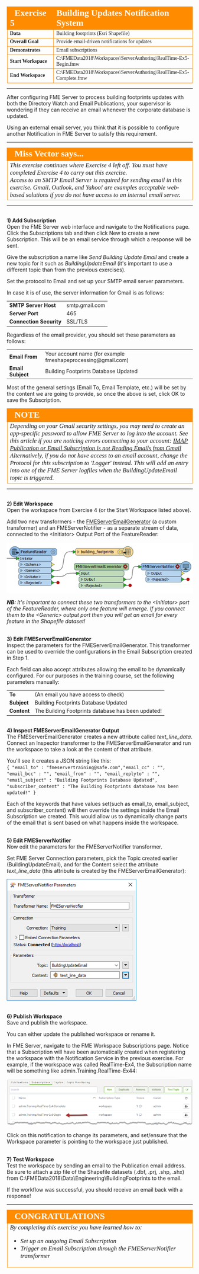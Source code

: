 <!--Instructor Notes-->

<!--Exercise Section-->


<table style="border-spacing: 0px;border-collapse: collapse;font-family:serif">
<tr>
<td width=25% style="vertical-align:middle;background-color:darkorange;border: 2px solid darkorange">
<i class="fa fa-cogs fa-lg fa-pull-left fa-fw" style="color:white;padding-right: 12px;vertical-align:text-top"></i>
<span style="color:white;font-size:x-large;font-weight: bold">Exercise 5</span>
</td>
<td style="border: 2px solid darkorange;background-color:darkorange;color:white">
<span style="color:white;font-size:x-large;font-weight: bold">Building Updates Notification System</span>
</td>
</tr>

<tr>
<td style="border: 1px solid darkorange; font-weight: bold">Data</td>
<td style="border: 1px solid darkorange">Building footprints (Esri Shapefile)</td>
</tr>

<tr>
<td style="border: 1px solid darkorange; font-weight: bold">Overall Goal</td>
<td style="border: 1px solid darkorange">Provide email-driven notifications for updates</td>
</tr>

<tr>
<td style="border: 1px solid darkorange; font-weight: bold">Demonstrates</td>
<td style="border: 1px solid darkorange">Email subscriptions</td>
</tr>

<tr>
<td style="border: 1px solid darkorange; font-weight: bold">Start Workspace</td>
<td style="border: 1px solid darkorange">C:\FMEData2018\Workspaces\ServerAuthoring\RealTime-Ex5-Begin.fmw</td>
</tr>

<tr>
<td style="border: 1px solid darkorange; font-weight: bold">End Workspace</td>
<td style="border: 1px solid darkorange">C:\FMEData2018\Workspaces\ServerAuthoring\RealTime-Ex5-Complete.fmw</td>
</tr>

</table>

---

After configuring FME Server to process building footprints updates with both the Directory Watch and Email Publications, your supervisor is wondering if they can receive an email whenever the corporate database is updated.

Using an external email server, you think that it is possible to configure another Notification in FME Server to satisfy this requirement.

---

<!--Person X Says Section-->

<table style="border-spacing: 0px">
<tr>
<td style="vertical-align:middle;background-color:darkorange;border: 2px solid darkorange">
<i class="fa fa-quote-left fa-lg fa-pull-left fa-fw" style="color:white;padding-right: 12px;vertical-align:text-top"></i>
<span style="color:white;font-size:x-large;font-weight: bold;font-family:serif">Miss Vector says...</span>
</td>
</tr>

<tr>
<td style="border: 1px solid darkorange">
<span style="font-family:serif; font-style:italic; font-size:larger">
This exercise continues where Exercise 4 left off. You must have completed Exercise 4 to carry out this exercise.
<br>Access to an SMTP Email Server is required for sending email in this exercise. Gmail, Outlook, and Yahoo! are examples acceptable web-based solutions if you do not have access to an internal email server.
</td>
</tr>
</table>

---

<br>**1) Add Subscription**
<br>Open the FME Server web interface and navigate to the Notifications page. Click the Subscriptions tab and then click New to create a new Subscription. This will be an email service through which a response will be sent.

Give the subscription a name like *Send Building Update Email* and create a new topic for it such as *BuildingUpdateEmail* (it's important to use a different topic than from the previous exercises).

Set the protocol to Email and set up your SMTP email server parameters.

In case it is of use, the server information for Gmail is as follows:

<table style="border: 0px">

<tr>
<td style="font-weight: bold">SMTP Server Host</td>
<td style="">smtp.gmail.com</td>
</tr>

<tr>
<td style="font-weight: bold">Server Port</td>
<td style="">465</td>
</tr>

<tr>
<td style="font-weight: bold">Connection Security</td>
<td style="">SSL/TLS</td>
</tr>

</table>


Regardless of the email provider, you should set these parameters as follows:

<table style="border: 0px">

<tr>
<td style="font-weight: bold">Email From</td>
<td style="">Your account name (for example fmeshapeprocessing@gmail.com)</td>
</tr>

<tr>
<td style="font-weight: bold">Email Subject</td>
<td style="">Building Footprints Database Updated</td>
</tr>

</table>

Most of the general settings (Email To, Email Template, etc.) will be set by the content we are going to provide, so once the above is set, click OK to save the Subscription.

<!--Warning Section-->

<table style="border-spacing: 0px">
<tr>
<td style="vertical-align:middle;background-color:darkorange;border: 2px solid darkorange">
<i class="fa fa-exclamation-triangle fa-lg fa-pull-left fa-fw" style="color:white;padding-right: 12px;vertical-align:text-top"></i>
<span style="color:white;font-size:x-large;font-weight: bold;font-family:serif">NOTE</span>
</td>
</tr>

<tr>
<td style="border: 1px solid darkorange">
<span style="font-family:serif; font-style:italic; font-size:larger">
Depending on your Gmail security settings, you may need to create an app-specific password to allow FME Server to log into the account. See this article if you are noticing errors connecting to your account: <a href="https://knowledge.safe.com/articles/394/imap-publisher-not-reading-emails-from-gmail.html">IMAP Publication or Email Subscription is not Reading Emails from Gmail</a>
<br>Alternatively, if you do not have access to an email account, change the Protocol for this subscription to 'Logger' instead. This will add an entry into one of the FME Server logfiles when the BuildingUpdateEmail topic is triggered.
</span>
</td>
</tr>
</table>

---


<br>**2) Edit Workspace**
<br>Open the workspace from Exercise 4 (or the Start Workspace listed above).

Add two new transformers - the [FMEServerEmailGenerator](https://hub.safe.com/transformers/fmeserveremailgenerator) (a custom transformer) and an FMEServerNotifier - as a separate stream of data, connected to the <Initiator\> Output Port of the FeatureReader:

![](./Images/Img4.436.Ex5.WorkspaceWithNotifier.png)

***NB:*** *It's important to connect these two transformers to the &lt;Initiator&gt; port of the FeatureReader, where only one feature will emerge. If you connect them to the &lt;Generic&gt; output port then you will get an email for every feature in the Shapefile dataset!*


<br>**3) Edit FMEServerEmailGenerator**
<br>Inspect the parameters for the FMEServerEmailGenerator. This transformer can be used to override the configurations in the Email Subscription created in Step 1.

Each field can also accept attributes allowing the email to be dynamically configured. For our purposes in the training course, set the following parameters manually:

<table style="border: 0px">

<tr>
<td style="font-weight: bold">To</td>
<td style="">(An email you have access to check)</td>
</tr>

<tr>
<td style="font-weight: bold">Subject</td>
<td style="">Building Footprints Database Updated</td>

</tr>

<tr>
<td style="font-weight: bold">Content</td>
<td style="">The Building Footprints database has been updated!</td>
</tr>

</table>

<br>**4) Inspect FMEServerEmailGenerator Output**
<br>The FMEServerEmailGenerator creates a new attribute called *text&#95;line&#95;data*. Connect an Inspector transformer to the FMEServerEmailGenerator and run the workspace to take a look at the content of that attribute.

You'll see it creates a JSON string like this:
<br>`{ "email_to" : "fmeservertraining@safe.com","email_cc" : "", "email_bcc" : "", "email_from" : "", "email_replyto" : "", "email_subject" : "Building Footprints Database Updated", "subscriber_content" : "The Building Footprints database has been updated!" }`

Each of the keywords that have values set(such as email_to, email_subject, and subscriber_content) will then override the settings inside the Email Subscription we created. This would allow us to dynamically change parts of the email that is sent based on what happens inside the workspace.

<br>**5) Edit FMEServerNotifier**
<br>Now edit the parameters for the FMEServerNotifier transformer.

Set FME Server Connection parameters, pick the Topic created earlier (BuildingUpdateEmail), and for the Content select the attribute *text&#95;line&#95;data* (this attribute is created by the FMEServerEmailGenerator):

![](./Images/Img4.437.Ex5.FMEServerNotifierParameters.png)


<br>**6) Publish Workspace**
<br>Save and publish the workspace.

You can either update the published workspace or rename it. 

In FME Server, navigate to the FME Workspace Subscriptions page. Notice that a Subscription will have been automatically created when registering the workspace with the Notification Service in the previous exercise. For example, if the workspace was called RealTime-Ex4, the Subscription name will be something like admin.Training.RealTime-Ex44:

![](./Images/Img4.438.Ex5.RescueEsmerelda.png)

Click on this notification to change its parameters, and set/ensure that the Workspace parameter is pointing to the workspace just published.


<br>**7) Test Workspace**
<br>Test the workspace by sending an email to the Publication email address. Be sure to attach a zip file of the Shapefile datasets (.dbf, .prj, .shp, .shx) from C:\FMEData2018\Data\Engineering\BuildingFootprints to the email.

If the workflow was successful, you should receive an email back with a response!


---

<!--Exercise Congratulations Section-->

<table style="border-spacing: 0px">
<tr>
<td style="vertical-align:middle;background-color:darkorange;border: 2px solid darkorange">
<i class="fa fa-thumbs-o-up fa-lg fa-pull-left fa-fw" style="color:white;padding-right: 12px;vertical-align:text-top"></i>
<span style="color:white;font-size:x-large;font-weight: bold;font-family:serif">CONGRATULATIONS</span>
</td>
</tr>

<tr>
<td style="border: 1px solid darkorange">
<span style="font-family:serif; font-style:italic; font-size:larger">
By completing this exercise you have learned how to:
<br>
<ul><li>Set up an outgoing Email Subscription</li>
<li>Trigger an Email Subscription through the FMEServerNotifier transformer</li></ul>
</span>
</td>
</tr>
</table>   
